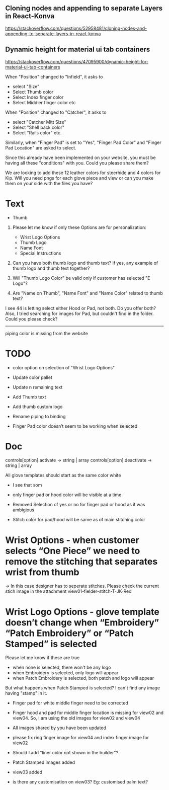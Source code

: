 ## Cloning nodes and appending to separate Layers in React-Konva
https://stackoverflow.com/questions/52958481/cloning-nodes-and-appending-to-separate-layers-in-react-konva

## Dynamic height for material ui tab containers
https://stackoverflow.com/questions/47095900/dynamic-height-for-material-ui-tab-containers

When "Position" changed to "Infield", it asks to 
- select "Size"
- Select Thumb color
- Select Index finger color
- Select Middler finger color etc

When "Position" changed to "Catcher", it asks to 
- select "Catcher Mitt Size"
- Select "Shell back color"
- Select "Rails color" etc.

Similarly, when "Finger Pad" is set to "Yes", "Finger Pad Color" and "Finger Pad Location" are asked to select.

Since this already have been implemented on your website, you must be having all these "conditions" with you.
Could you please share them? 


We are looking to add these 12 leather colors for steerhide and 4 colors for Kip. Will you need pngs for each glove piece and view or can you make them on your side with the files you have?

# Text
- Thumb



1. Please let me know if only these Options are for personalization:
   - Wrist Logo Options
   - Thumb Logo
   - Name Font
   - Special Instructions


2. Can you have both thumb logo and thumb text? If yes, any example of thumb logo and thumb text together?

3. Will "Thumb Logo Color" be valid only if customer has selected "E Logo"?

4. Are "Name on Thumb", "Name Font" and "Name Color" related to thumb text?


I see 44 is letting select either Hood or Pad, not both. Do you offer both?
Also, I tried searching for images for Pad, but couldn't find in the folder. Could you please check?


-----------
piping color is missing from the website



# TODO
- color option on selection of "Wrist Logo Options"

- Update color pallet
- Update n remaining text
- Add Thumb text
- Add thumb custom logo
- Rename piping to binding
- Finger Pad color doesn’t seem to be working when selected



# Doc
controls[option].activate -> string | array
controls[option].deactivate -> string | array

All glove templates should start as the same color white
- I see that som


- only finger pad or hood color will be visible at a time
- Removed Selection of yes or no for finger pad or hood as it was ambigious
- Stitch color for pad/hood will be same as of main stitching color

# Wrist Options - when customer selects “One Piece” we need to remove the stitching that separates wrist from thumb
-> In this case designer has to seperate stitches. Please check the current stich image in the attachment
view01-fielder-stitch-T-JK-Red

# Wrist Logo Options - glove template doesn’t change when “Embroidery” “Patch Embroidery” or “Patch Stamped” is selected
Please let me know if these are true
- when none is selected, there won't be any logo
- when Embroidery is selected, only logo will appear
- when Patch Embroidery is selected, both patch and logo will appear

But what happens when Patch Stamped is selected? I can't find any image having "stamp" in it.


- Finger pad for white middle finger need to be corrected
- Finger hood and pad for middle finger location is missing for view02 and view04. So, I am using the old images for view02 and view04
- All images shared by you have been updated
- please fix ring finger image for view04 and index finger image for view02


- Should I add "liner color not shown in the builder"?

- Patch Stamped images added
- view03 added
- is there any customisation on view03? Eg: customised palm text?